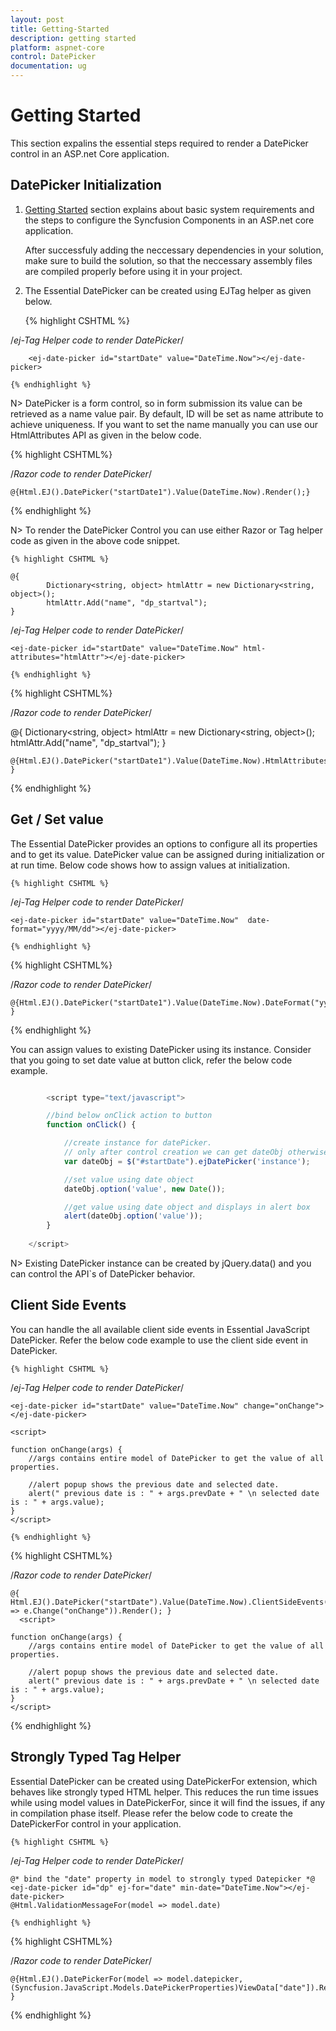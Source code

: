 ```yaml
---
layout: post
title: Getting-Started
description: getting started
platform: aspnet-core
control: DatePicker
documentation: ug
---
```


# Getting Started

This section expalins the essential steps required to render a DatePicker control in an ASP.net Core application.

## DatePicker Initialization

1. [Getting Started](/aspnet-core/getting-started) section explains about basic system requirements and the steps to configure the Syncfusion Components in an ASP.net core application.

    After successfuly adding the neccessary dependencies in your solution, make sure to build the solution, so that the neccessary assembly files are compiled properly before using it in your project.

2. The Essential DatePicker can be created using EJTag helper as given below.

    {% highlight CSHTML %}

/*ej-Tag Helper code to render DatePicker*/

        <ej-date-picker id="startDate" value="DateTime.Now"></ej-date-picker>
               
    {% endhighlight %}

N>  DatePicker is a form control, so in form submission its value can be retrieved as a name value pair. By default, ID will be set as name attribute to achieve uniqueness. If you want to set the name manually you can use our HtmlAttributes API as given in the below code.
    
{% highlight CSHTML%}

/*Razor code to render DatePicker*/

    @{Html.EJ().DatePicker("startDate1").Value(DateTime.Now).Render();}

{% endhighlight %}

N> To render the DatePicker Control you can use either Razor or Tag helper code as given in the above code snippet.

    {% highlight CSHTML %}

    @{
            Dictionary<string, object> htmlAttr = new Dictionary<string, object>();
            htmlAttr.Add("name", "dp_startval");
    }

/*ej-Tag Helper code to render DatePicker*/

    <ej-date-picker id="startDate" value="DateTime.Now" html-attributes="htmlAttr"></ej-date-picker>

    {% endhighlight %}

{% highlight CSHTML%}

/*Razor code to render DatePicker*/

@{
     Dictionary<string, object> htmlAttr = new Dictionary<string, object>();
     htmlAttr.Add("name", "dp_startval");
}

    @{Html.EJ().DatePicker("startDate1").Value(DateTime.Now).HtmlAttributes(htmlAttr).Render(); }


{% endhighlight %}

## Get / Set value

The Essential DatePicker provides an options to configure all its properties and to get its value. DatePicker value can be assigned during initialization or at run time. Below code shows how to assign values at initialization.

    {% highlight CSHTML %}

/*ej-Tag Helper code to render DatePicker*/

    <ej-date-picker id="startDate" value="DateTime.Now"  date-format="yyyy/MM/dd"></ej-date-picker>

    {% endhighlight %}

{% highlight CSHTML%}

/*Razor code to render DatePicker*/

    @{Html.EJ().DatePicker("startDate1").Value(DateTime.Now).DateFormat("yyyy/MM/dd").Render(); }

{% endhighlight %}

You can assign values to existing DatePicker using its instance. Consider that you going to set date value at button click, refer the below code example.

~~~ javascript

        <script type="text/javascript">

        //bind below onClick action to button
        function onClick() {

            //create instance for datePicker.
            // only after control creation we can get dateObj otherwise it throws exception.
            var dateObj = $("#startDate").ejDatePicker('instance');

            //set value using date object
            dateObj.option('value', new Date());

            //get value using date object and displays in alert box
            alert(dateObj.option('value'));
        }
  
    </script>

~~~
    

N> Existing DatePicker instance can be created by jQuery.data() and you can control the API`s of DatePicker behavior.

## Client Side Events

You can handle the all available client side events in Essential JavaScript DatePicker. Refer the below code example to use the client side event in DatePicker.

    {% highlight CSHTML %}

/*ej-Tag Helper code to render DatePicker*/

    <ej-date-picker id="startDate" value="DateTime.Now" change="onChange"></ej-date-picker>
	
    <script>    
    
    function onChange(args) {
        //args contains entire model of DatePicker to get the value of all properties.

        //alert popup shows the previous date and selected date.
        alert(" previous date is : " + args.prevDate + " \n selected date is : " + args.value);
    }     
    </script>

    {% endhighlight %}

{% highlight CSHTML%}

/*Razor code to render DatePicker*/

    @{ Html.EJ().DatePicker("startDate").Value(DateTime.Now).ClientSideEvents(e => e.Change("onChange")).Render(); } 
      <script>    
    
    function onChange(args) {
        //args contains entire model of DatePicker to get the value of all properties.

        //alert popup shows the previous date and selected date.
        alert(" previous date is : " + args.prevDate + " \n selected date is : " + args.value);
    }     
    </script>

{% endhighlight %}

## Strongly Typed Tag Helper

Essential DatePicker can be created using DatePickerFor extension, which behaves like strongly typed HTML helper. This reduces the run time issues while using model values in DatePickerFor, since it will find the issues, if any in compilation phase itself.
Please refer the below code to create the DatePickerFor control in your application.

    {% highlight CSHTML %}

/*ej-Tag Helper code to render DatePicker*/

    @* bind the "date" property in model to strongly typed Datepicker *@
    <ej-date-picker id="dp" ej-for="date" min-date="DateTime.Now"></ej-date-picker>
    @Html.ValidationMessageFor(model => model.date)

    {% endhighlight %}

{% highlight CSHTML%}

/*Razor code to render DatePicker*/

    @{Html.EJ().DatePickerFor(model => model.datepicker, (Syncfusion.JavaScript.Models.DatePickerProperties)ViewData["date"]).Render(); }

{% endhighlight %}
